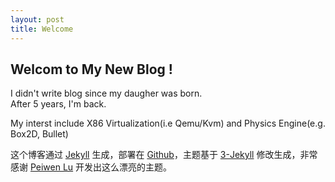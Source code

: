 ```yaml
---
layout: post
title: Welcome
---
```


## Welcom to My New Blog !
   I didn't write blog since my daugher was born.  
   After 5 years,  I'm back.

   My interst include X86 Virtualization(i.e Qemu/Kvm) and Physics Engine(e.g. Box2D, Bullet)



这个博客通过 [Jekyll](http://jekyllrb.com/) 生成，部署在 [Github](https://pages.github.com)，主题基于 [3-Jekyll](https://github.com/P233/3-Jekyll) 修改生成，非常感谢 [Peiwen Lu](https://github.com/P233) 开发出这么漂亮的主题。

